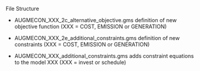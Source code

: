 File Structure

 - AUGMECON_XXX_2c_alternative_objective.gms definition of new objective function (XXX = COST, EMISSION or GENERATION)

 - AUGMECON_XXX_2e_additional_constraints.gms definition of new constraints (XXX = COST, EMISSION or GENERATION)

 - AUGMECON_XXX_additional_constraints.gms adds constraint equations to the model XXX (XXX = invest or schedule)
